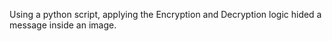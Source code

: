 Using a python script, applying the Encryption and Decryption logic hided a message inside an image.
